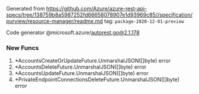 Generated from https://github.com/Azure/azure-rest-api-specs/tree/138759b8a5987252fd66658078907e1d93969c85//specification/purview/resource-manager/readme.md tag: `package-2020-12-01-preview`

Code generator @microsoft.azure/autorest.go@2.1.178


### New Funcs

1. *AccountsCreateOrUpdateFuture.UnmarshalJSON([]byte) error
1. *AccountsDeleteFuture.UnmarshalJSON([]byte) error
1. *AccountsUpdateFuture.UnmarshalJSON([]byte) error
1. *PrivateEndpointConnectionsDeleteFuture.UnmarshalJSON([]byte) error
